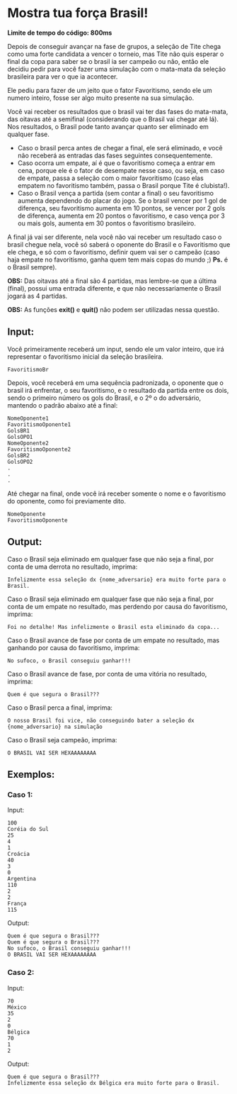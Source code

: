# Mostra tua força Brasil! 

**Limite de tempo do código: 800ms**

Depois de conseguir avançar na fase de grupos, a seleção de Tite chega como uma forte candidata a vencer o torneio, mas Tite não quis esperar o final da copa para saber se o brasil ia ser campeão ou não, então ele decidiu pedir para você fazer uma simulação com o mata-mata da seleção brasileira para ver o que ia acontecer.

Ele pediu para fazer de um jeito que o fator Favoritismo, sendo ele um numero inteiro, fosse ser algo muito presente na sua simulação.

Você vai receber os resultados que o brasil vai ter das fases do mata-mata, das oitavas até a semifinal (considerando que o Brasil vai chegar até lá). Nos resultados, o Brasil pode tanto avançar quanto ser eliminado em qualquer fase.

- Caso o brasil perca antes de chegar a final, ele será eliminado, e você não receberá as entradas das fases seguintes consequentemente.
- Caso ocorra um empate, aí é que o favoritismo começa a entrar em cena, porque ele é o fator de desempate nesse caso, ou seja, em caso de empate, passa a seleção com o maior favoritismo (caso elas empatem no favoritismo também, passa o Brasil porque Tite é clubista!).
- Caso o Brasil vença a partida (sem contar a final) o seu favoritismo aumenta dependendo do placar do jogo. Se o brasil vencer por 1 gol de diferença, seu favoritismo aumenta em 10 pontos, se vencer por 2 gols de diferença, aumenta em 20 pontos o favoritismo, e caso vença por 3 ou mais gols, aumenta em 30 pontos o favoritismo brasileiro.

A final já vai ser diferente, nela você não vai receber um resultado caso o brasil chegue nela, você só saberá o oponente do Brasil e o Favoritismo que ele chega, e só com o favoritismo, definir quem vai ser o campeão (caso haja empate no favoritismo, ganha quem tem mais copas do mundo ;) **Ps.** é o Brasil sempre).

**OBS:** Das oitavas até a final são 4 partidas, mas lembre-se que a última (final), possui uma entrada diferente, e que não necessariamente o Brasil jogará as 4 partidas.

**OBS:** As funções **exit()** e **quit()** não podem ser utilizadas nessa questão.

## Input:

Você primeiramente receberá um input, sendo ele um valor inteiro, que irá representar o favoritismo inicial da seleção brasileira.

```
FavoritismoBr
```

Depois, você receberá em uma sequência padronizada, o oponente que o brasil irá enfrentar, o seu favoritismo, e o resultado da partida entre os dois, sendo o primeiro número os gols do Brasil, e o 2º o do adversário, mantendo o padrão abaixo até a final:

```
NomeOponente1
FavoritismoOponente1
GolsBR1
GolsOPO1
NomeOponente2
FavoritismoOponente2
GolsBR2
GolsOPO2
.
.
.
```

Até chegar na final, onde você irá receber somente o nome e o favoritismo do oponente, como foi previamente dito.

```
NomeOponente
FavoritismoOponente
```

## Output:

Caso o Brasil seja eliminado em qualquer fase que não seja a final, por conta de uma derrota no resultado, imprima:

```
Infelizmente essa seleção dx {nome_adversario} era muito forte para o Brasil.
```

Caso o Brasil seja eliminado em qualquer fase que não seja a final, por conta de um empate no resultado, mas perdendo por causa do favoritismo, imprima:

```
Foi no detalhe! Mas infelizmente o Brasil esta eliminado da copa...
```

Caso o Brasil avance de fase por conta de um empate no resultado, mas ganhando por causa do favoritismo, imprima:

```
No sufoco, o Brasil conseguiu ganhar!!!
```

Caso o Brasil avance de fase, por conta de uma vitória no resultado, imprima:

```
Quem é que segura o Brasil???
```

Caso o Brasil perca a final, imprima:

```
O nosso Brasil foi vice, não conseguindo bater a seleção dx {nome_adversario} na simulação
```

Caso o Brasil seja campeão, imprima:

```
O BRASIL VAI SER HEXAAAAAAAA
```

## Exemplos:

### Caso 1:

Input:
```
100
Coréia do Sul
25
4
1
Croácia
40
3
0
Argentina
110
2
2
França
115
```

Output:
```
Quem é que segura o Brasil???
Quem é que segura o Brasil???
No sufoco, o Brasil conseguiu ganhar!!!
O BRASIL VAI SER HEXAAAAAAAA
```

### Caso 2:

Input:
```
70
México
35
2
0
Bélgica
70
1
2
```

Output:
```
Quem é que segura o Brasil???
Infelizmente essa seleção dx Bélgica era muito forte para o Brasil.
```